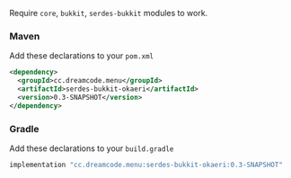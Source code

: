 Require ``core``, ``bukkit``, ``serdes-bukkit`` modules to work.
### Maven
Add these declarations to your ``pom.xml``

```xml
<dependency>
  <groupId>cc.dreamcode.menu</groupId>
  <artifactId>serdes-bukkit-okaeri</artifactId>
  <version>0.3-SNAPSHOT</version>
</dependency>
```

### Gradle
Add these declarations to your ``build.gradle``

```gradle
implementation "cc.dreamcode.menu:serdes-bukkit-okaeri:0.3-SNAPSHOT"
```
